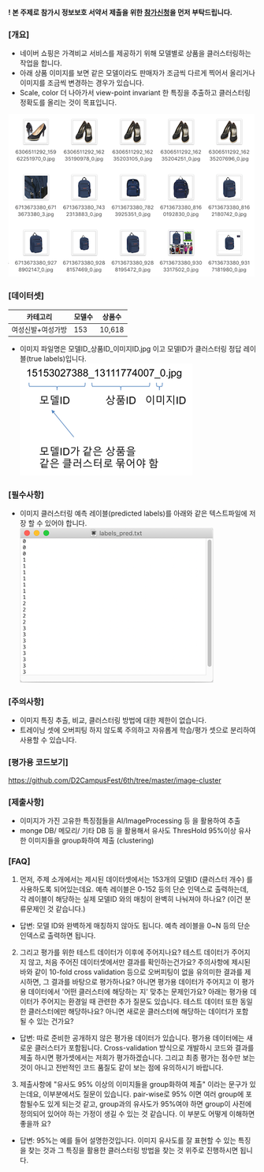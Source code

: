 **! 본 주제로 참가시 정보보호 서약서 제출을 위한 [참가신청](http://naver.me/FZ4ShHst)을 먼저 부탁드립니다.**

### [개요]
* 네이버 쇼핑은 가격비교 서비스를 제공하기 위해 모델별로 상품을 클러스터링하는 작업을 합니다.
* 아래 상품 이미지를 보면 같은 모델이라도 판매자가 조금씩 다르게 찍어서 올리거나 이미지를 조금씩 변경하는 경우가 있습니다.
* Scale, color 더 나아가서 view-point invariant 한 특징을 추출하고 클러스터링 정확도를 올리는 것이 목표입니다.

![샘플 이미지](https://github.com/D2CampusFest/6th/blob/master/image-cluster/wiki/img-sample.png)

### [데이터셋]
카테고리 | 모델수 | 상품수
--- | --- | ---
여성신발+여성가방 | 153 | 10,618

* 이미지 파일명은 모델ID_상품ID_이미지ID.jpg 이고 모델ID가 클러스터링 정답 레이블(true labels)입니다.
![이미지 파일명](https://github.com/D2CampusFest/6th/blob/master/image-cluster/wiki/filename.png)

### [필수사항]
* 이미지 클러스터링 예측 레이블(predicted labels)를 아래와 같은 텍스트파일에 저장 할 수 있어야 합니다.
![레이블 형식](https://github.com/D2CampusFest/6th/blob/master/image-cluster/wiki/lables.png)

### [주의사항]
* 이미지 특징 추출, 비교, 클러스터링 방법에 대한 제한이 없습니다.
* 트레이닝 셋에 오버피팅 하지 않도록 주의하고 자유롭게 학습/평가 셋으로 분리하여 사용할 수 있습니다. 

### [평가용 코드보기]
https://github.com/D2CampusFest/6th/tree/master/image-cluster

### [제출사항]
   - 이미지가 가진 고유한 특징점들을 AI/ImageProcessing 등 을 활용하여 추출
   - monge DB/ 메모리/ 기타 DB 등 을 활용해서 유사도 ThresHold 95%이상 유사한 이미지들을 group화하여 제출 (clustering)


### [FAQ]

1. 먼저, 주제 소개에서는 제시된 데이터셋에서는 153개의 모델ID (클러스터 개수) 를 사용하도록 되어있는데요. 예측 레이블은 0-152 등의 단순 인덱스로 출력하는데, 각 레이블이 해당하는 실제 모델ID 와의 매칭이 완벽히 나눠져야 하나요? (이건 분류문제인 것 같습니다.)

* 답변: 모델 ID와 완벽하게 매칭하지 않아도 됩니다. 예측 레이블을 0~N 등의 단순 인덱스로 출력하면 됩니다. 

2. 그리고 평가를 위한 테스트 데이터가 이후에 주어지나요? 테스트 데이터가 주어지지 않고, 처음 주어진 데이터셋에서만 결과를 확인하는건가요? 주의사항에 제시된 바와 같이 10-fold cross validation 등으로 오버피팅이 없을 유의미한 결과를 제시하면, 그 결과를 바탕으로 평가하나요? 아니면 평가용 데이터가 주어지고 이 평가용 데이터에서 '어떤 클러스터에 해당하는 지' 맞추는 문제인가요? 아래는 평가용 데이터가 주어지는 환경일 때 관련한 추가 질문도 있습니다. 테스트 데이터 또한 동일한 클러스터에만 해당하나요? 아니면 새로운 클러스터에 해당하는 데이터가 포함 될 수 있는 건가요? 
 
* 답변: 따로 준비한 공개하지 않은 평가용 데이터가 있습니다. 평가용 데이터에는 새로운 클러스터가 포함됩니다. Cross-validation 방식으로 개발하시 코드와 결과를 제출 하시면 평가셋에서는 저희가 평가하겠습니다. 그리고 최종 평가는 점수만 보는것이 아니고 전반적인 코드 품질도 같이 보는 점에 유의하시기 바랍니다. 

3. 제출사항에 "유사도 95% 이상의 이미지들을 group화하여 제출" 이라는 문구가 있는데요, 이부분에서도 질문이 있습니다. pair-wise로 95% 이면 여러 group에 포함될수도 있게 되는것 같고, group과의 유사도가 95%여야 하면 group이 사전에 정의되어 있어야 하는 가정이 생길 수 있는 것 같습니다. 이 부분도 어떻게 이해하면 좋을까 요? 

* 답변: 95%는 예를 들어 설명한것입니다. 이미지 유사도를 잘 표현할 수 있는 특징을 찾는 것과 그 특징을 활용한 클러스터링 방법을 찾는 것 위주로 진행하시면 됩니다. 
​